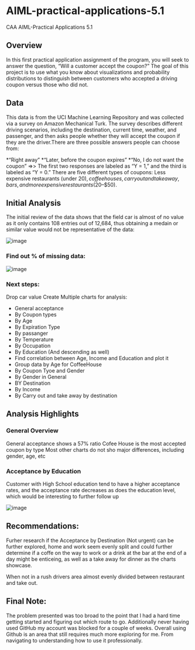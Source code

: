 # AIML-practical-applications-5.1
CAA AIML-Practical Applications 5.1

## Overview
In this first practical application assignment of the program, you will seek to answer the question, “Will a customer accept the coupon?” The goal of this project is to use what you know about visualizations and probability distributions to distinguish between customers who accepted a driving coupon versus those who did not.

## Data
This data is from the UCI Machine Learning Repository and was collected via a survey on Amazon Mechanical Turk. The survey describes different driving scenarios, including the destination, current time, weather, and passenger, and then asks people whether they will accept the coupon if they are the driver.There are three possible answers people can choose from:

*“Right away”
*“Later, before the coupon expires”
*“No, I do not want the coupon”
=>> The first two responses are labeled as “Y = 1,” and the third is labeled as “Y = 0.” There are five different types of coupons: Less expensive restaurants (under $20), coffee houses, carryout and takeaway, bars, and more expensive restaurants ($20–$50).


## Initial Analysis

The initial review of the data shows that the field car is almost of no value as it only contains 108 entries out of 12,684, thus obtaining a medain or similar value would not be representative of the data:


![image](https://github.com/user-attachments/assets/ad91187a-e82e-4917-8b11-bd3dc8027c30)

### Find out % of missing data:

![image](https://github.com/user-attachments/assets/4605b5fc-4e84-44e8-986d-a3a263a4679e)


### Next steps: 
 Drop car value
 Create Multiple charts for analysis: 
* General acceptance
* By Coupon types
* By Age
* By Expiration Type
* By passanger 
* By Temperature
* By Occupation
* By Education (And descending as well)
* Find correlation between Age, Income and Education and plot it
* Group data by Age for CoffeeHouse
* By Coupon Tyoe and Gender
* By Gender in General
* BY Destination
* By Income
* By Carry out and take away by destination

## Analysis Highlights
### General Overview
General acceptance shows a 57% ratio
Cofee House is the most accepted coupon by type
Most other charts do not sho major differences, including gender, age, etc

### Acceptance by Education
Customer with High School education tend to have a higher acceptance rates, and the acceptance rate decreases as does the education level, which would be interesting to further follow up

![image](https://github.com/user-attachments/assets/253f81fc-6982-4187-ac05-865fb4aa4357)

## Recommendations:
Furher research if the Acceptance by Destination (Not urgent) can be further explored, home and work seem evenly split and could further determine if a coffe on the way to work or a drink at the bar at the end of a day might be enticeing, as well as a take away for dinner as the charts showcase.

When not in a rush drivers area almost evenly divided between restaurant and take out.

## Final Note: 
The problem presented was too broad to the point that I had a hard time getting started and figuring out which route to go. Additionally never having used GitHub my account was blocked for a couple of weeks. Overall using Github is an area that still requires much more exploring for me. From navigating to understanding how to use it professionally.


